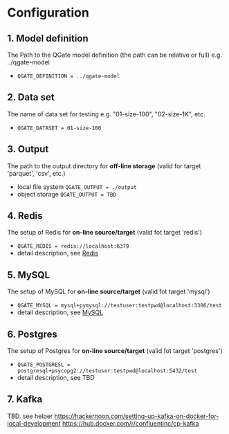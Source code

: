 # Configuration


## 1. Model definition
The Path to the QGate model definition (the path can be relative or full) e.g. ../qgate-model
  - `QGATE_DEFINITION = ../qgate-model`

## 2. Data set
The name of data set for testing e.g. "01-size-100", "02-size-1K", etc.
  - `QGATE_DATASET = 01-size-100`

## 3. Output
The path to the output directory for **off-line storage** (valid for target 'parquet', 'csv', etc.)
  - local file system `QGATE_OUTPUT = ./output`
  - object storage `QGATE_OUTPUT = TBD`

## 4. Redis
The setup of Redis for **on-line source/target** (valid fot target 'redis')
  - `QGATE_REDIS = redis://localhost:6379`
  - detail description, see [Redis](./redis.md)

## 5. MySQL
The setup of MySQL for **on-line source/target** (valid fot target 'mysql')
  - `QGATE_MYSQL = mysql+pymysql://testuser:testpwd@localhost:3306/test`
  - detail description, see [MySQL](./mysql.md)

## 6. Postgres
The setup of Postgres for **on-line source/target** (valid fot target 'postgres')
  - `QGATE_POSTGRESL = postgresql+psycopg2://testuser:testpwd@localhost:5432/test`
  - detail description, see TBD

## 7. Kafka
TBD. see helper https://hackernoon.com/setting-up-kafka-on-docker-for-local-development
https://hub.docker.com/r/confluentinc/cp-kafka

